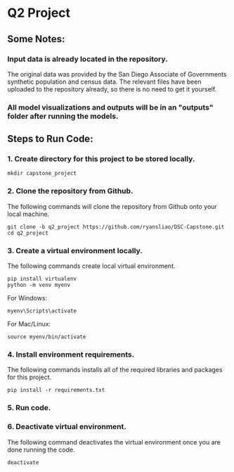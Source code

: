 # Q2 Project

## Some Notes:
### Input data is already located in the repository.
The original data was provided by the San Diego Associate of Governments synthetic population and census data. The relevant files have been uploaded to the repository already, so there is no need to get it yourself.
### All model visualizations and outputs will be in an "outputs" folder after running the models.

## Steps to Run Code:
### 1. Create directory for this project to be stored locally.
```
mkdir capstone_project
```

### 2. Clone the repository from Github.
The following commands will clone the repository from Github onto your local machine.
```
git clone -b q2_project https://github.com/ryansliao/DSC-Capstone.git
cd q2_project
```

### 3. Create a virtual environment locally.
The following commands create local virtual environment.
```
pip install virtualenv
python -m venv myenv
```

For Windows:
```
myenv\Scripts\activate
```

For Mac/Linux:
```
source myenv/bin/activate
```

### 4. Install environment requirements.
The following commands installs all of the required libraries and packages for this project.
```
pip install -r requirements.txt
```

### 5. Run code.

### 6. Deactivate virtual environment.
The following command deactivates the virtual environment once you are done running the code.
```
deactivate
```
